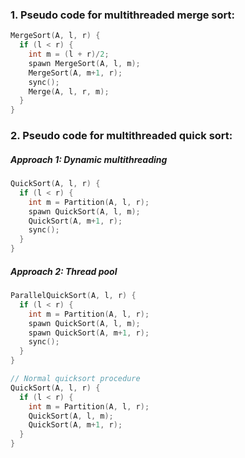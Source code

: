 ### 1. Pseudo code for multithreaded merge sort:

```c++
MergeSort(A, l, r) {
  if (l < r) {
    int m = (l + r)/2;
    spawn MergeSort(A, l, m);
    MergeSort(A, m+1, r);
    sync();
    Merge(A, l, r, m);
  }
}
```

### 2. Pseudo code for multithreaded quick sort:

##### Approach 1: Dynamic multithreading

```c++
QuickSort(A, l, r) {
  if (l < r) {
    int m = Partition(A, l, r);
    spawn QuickSort(A, l, m);
    QuickSort(A, m+1, r);
    sync();
  }
}
```

##### Approach 2: Thread pool

```c++
ParallelQuickSort(A, l, r) {
  if (l < r) {
    int m = Partition(A, l, r);
    spawn QuickSort(A, l, m);
    spawn QuickSort(A, m+1, r);
    sync();
  }
}

// Normal quicksort procedure
QuickSort(A, l, r) {
  if (l < r) {
    int m = Partition(A, l, r);
    QuickSort(A, l, m);
    QuickSort(A, m+1, r);
  }
} 
 
```